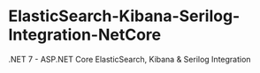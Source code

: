 # ElasticSearch-Kibana-Serilog-Integration-NetCore
 .NET 7 - ASP.NET Core ElasticSearch, Kibana & Serilog Integration
